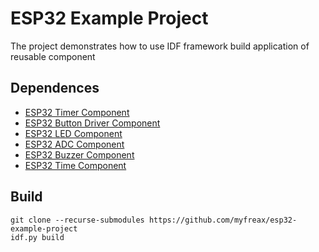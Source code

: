 # ESP32 Example Project

The project demonstrates how to use IDF framework build application  of reusable component

## Dependences
- [ESP32 Timer Component](https://github.com/myfreax/esp32-timer)
- [ESP32 Button Driver Component](https://github.com/myfreax/esp32-adc-button)
- [ESP32 LED Component](https://github.com/myfreax/esp32-led)
- [ESP32 ADC Component](https://github.com/myfreax/esp32-adc)
- [ESP32 Buzzer Component](https://github.com/myfreax/esp32-buzzer)
- [ESP32 Time Component](https://github.com/myfreax/esp32-time)

## Build
```
git clone --recurse-submodules https://github.com/myfreax/esp32-example-project
idf.py build
```